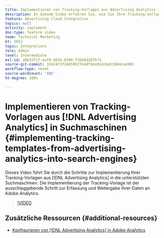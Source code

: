 ```yaml
---
title: Implementieren von Tracking-Vorlagen aus Advertising Analytics in Suchmaschinen
description: In diesem Video erfahren Sie, wie Sie Ihre Tracking-Vorlagen aus Advertising Analytics in die unterstützten Suchmaschinen implementieren. Die Implementierung der Tracking-Vorlage ist der ausschlaggebende Schritt zur Erfassung und Weitergabe Ihrer Daten an Adobe Analytics.
feature: Advertising Cloud Integration
topics: null
activity: implement
doc-type: feature video
team: Technical Marketing
kt: 1651
topic: Integrations
role: Admin
level: Intermediate
exl-id: a6b3371f-eaf0-483b-8580-f3bb8d287573
source-git-commit: 32424f3f2b05952fe4df9ea91dcbe51684cee905
workflow-type: tm+mt
source-wordcount: '101'
ht-degree: 100%

---
```


# Implementieren von Tracking-Vorlagen aus [!DNL Advertising Analytics] in Suchmaschinen {#implementing-tracking-templates-from-advertising-analytics-into-search-engines}

Dieses Video führt Sie durch die Schritte zur Implementierung Ihrer Tracking-Vorlagen aus [!DNL Advertising Analytics] in die unterstützten Suchmaschinen. Die Implementierung der Tracking-Vorlage ist der ausschlaggebende Schritt zur Erfassung und Weitergabe Ihrer Daten an Adobe Analytics.

>[!VIDEO](https://video.tv.adobe.com/v/23120/?quality=12)

## Zusätzliche Ressourcen {#additional-resources}

* [Konfigurieren von  [!DNL Advertising Analytics]  in Adobe Analytics](https://experienceleague.adobe.com/docs/analytics-learn/tutorials/integrations/ad-cloud/configuring-advertising-analytics.html?lang=de)
